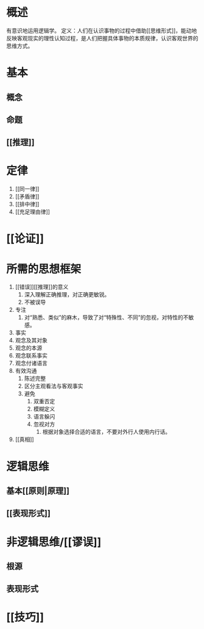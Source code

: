 # 概述
有意识地运用逻辑学。
定义：人们在认识事物的过程中借助[[思维形式]]，能动地反映客观现实的理性认知过程，是人们把握具体事物的本质规律，认识客观世界的思维方式。
# 基本
## 概念
## 命题
## [[推理]]

# 定律
1. [[同一律]] 
2. [[矛盾律]] 
3. [[排中律]] 
4. [[充足理由律]] 
# [[论证]] 

# 所需的思想框架
1. [[错误]][[推理]]的意义
	1. 深入理解正确推理，对正确更敏锐。
	2. 不被误导
2. 专注
	1. 对“熟悉、类似”的麻木，导致了对“特殊性、不同”的忽视，对特性的不敏感。
3. 事实
4. 观念及其对象
5. 观念的本源
6. 观念联系事实
7. 观念付诸语言
8. 有效沟通
	1. 陈述完整
	2. 区分主观看法与客观事实
	3. 避免
		1. 双重否定
		2. 模糊定义
		3. 语言躲闪
		4. 忽视对方
			1. 根据对象选择合适的语言，不要对外行人使用内行话。
9. [[真相]]
# 逻辑思维
## 基本[[原则|原理]] 

## [[表现形式]] 
# 非逻辑思维/[[谬误]] 
## 根源
## 表现形式
# [[技巧]] 
